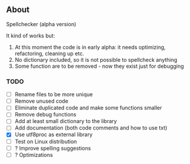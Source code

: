 ## About
Spellchecker (alpha version)

It kind of works but:
1. At this moment the code is in early alpha: it needs optimizing, refactoring, cleaning up etc.
2. No dictionary included, so it is not possible to spellcheck anything
3. Some function are to be removed - now they exist just for debugging

### TODO
- [ ] Rename files to be more unique
- [ ] Remove unused code
- [ ] Eliminate duplicated code and make some functions smaller
- [ ] Remove debug functions
- [ ] Add at least small dictionary to the library
- [ ] Add documentation (both code comments and how to use txt)
- [x] Use utf8proc as external library
- [ ] Test on Linux distribution
- [ ] ? Improve spelling suggestions
- [ ] ? Optimizations
